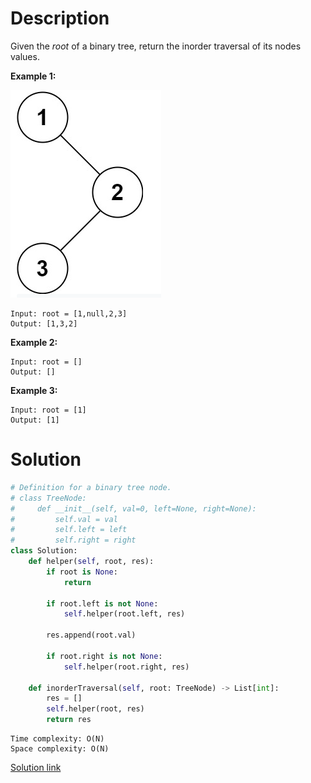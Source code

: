# Description

Given the *root* of a binary tree, return the inorder traversal of its nodes values.

**Example 1:**

![](../assets/imgs/Problem_94.PNG)

```
Input: root = [1,null,2,3]
Output: [1,3,2]
```

**Example 2:**

```
Input: root = []
Output: []
```

**Example 3:**

```
Input: root = [1]
Output: [1]
```

# Solution

```python
# Definition for a binary tree node.
# class TreeNode:
#     def __init__(self, val=0, left=None, right=None):
#         self.val = val
#         self.left = left
#         self.right = right
class Solution:
    def helper(self, root, res):
        if root is None:
            return

        if root.left is not None:
            self.helper(root.left, res)
            
        res.append(root.val)

        if root.right is not None:
            self.helper(root.right, res)

    def inorderTraversal(self, root: TreeNode) -> List[int]:
        res = []
        self.helper(root, res)
        return res
```

```
Time complexity: O(N)
Space complexity: O(N)
```

[Solution link](https://leetcode.com/submissions/detail/515076093/)
